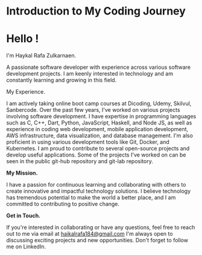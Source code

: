 # Introduction to My Coding Journey
# Hello !
I'm Haykal Rafa Zulkarnaen.

A passionate software developer with experience across various software development projects. I am keenly interested in technology and am constantly learning and growing in this field.

My Experience.

I am actively taking online boot camp courses at Dicoding, Udemy, Skilvul, Sanbercode. Over the past few years, I've worked on various projects involving software development. I have expertise in programming languages such as C, C++, Dart, Python, JavaScript, Haskell, and Node JS, as well as experience in coding web development, mobile application development, AWS infrastructure, data visualization, and database management. I'm also proficient in using various development tools like Git, Docker, and Kubernetes. I am proud to contribute to several open-source projects and develop useful applications. Some of the projects I've worked on can be seen in the public git-hub repository and git-lab repository.

**My Mission.**

I have a passion for continuous learning and collaborating with others to create innovative and impactful technology solutions. I believe technology has tremendous potential to make the world a better place, and I am committed to contributing to positive change.

**Get in Touch.**

If you're interested in collaborating or have any questions, feel free to reach out to me via email at haikalrafa184@gmail.com I'm always open to discussing exciting projects and new opportunities. Don't forget to follow me on LinkedIn.

